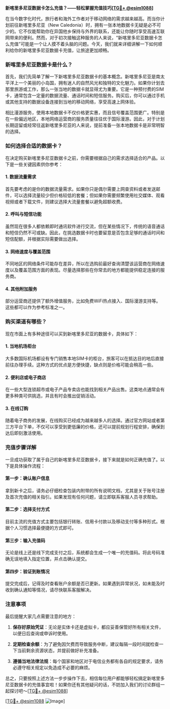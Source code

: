 **新喀里多尼亚数据卡怎么充值？——轻松掌握充值技巧[[TG💪+ @esim1088](https://t.me/s/esim1088)]**

在当今数字化时代，旅行者和海外工作者对于移动网络的需求越来越高。而当你计划前往新喀里多尼亚（New Caledonia）时，拥有一张本地数据卡无疑是必不可少的。它不仅能帮助你在异国他乡保持与外界的联系，还能让你随时享受高速互联网带来的便利。然而，对于初次接触这种服务的人来说，“新喀里多尼亚数据卡怎么充值”可能是一个让人摸不着头脑的问题。今天，我们就来详细讲解一下如何顺利给你的新喀里多尼亚数据卡充值，让旅途更加顺畅。

### 新喀里多尼亚数据卡是什么？

首先，我们先简单了解一下新喀里多尼亚数据卡的基本概念。新喀里多尼亚是南太平洋上一个美丽的小岛国，拥有迷人的自然风光和独特的文化魅力。如果你计划去那里旅游或工作，那么一张当地的数据卡就显得尤为重要。它是一种预付费的SIM卡，通常包含一定量的数据流量、通话时间和短信服务。购买后，你可以通过手机或其他支持的数据设备连接到当地的移动网络，享受高速上网体验。

相比漫游服务，使用本地数据卡不仅价格更实惠，而且信号覆盖范围更广。特别是在一些偏远地区，本地网络运营商的服务质量往往优于国际漫游。因此，对于计划长期逗留或经常往返新喀里多尼亚的人来说，提前准备一张本地数据卡是非常明智的选择。

### 如何选择合适的数据卡？

在决定购买新喀里多尼亚数据卡之前，你需要根据自己的需求选择适合的产品。以下是一些关键因素供你参考：

#### 1. 数据流量需求

首先要考虑的是你的数据流量需求。如果你只是偶尔需要上网查资料或者发送邮件，可以选择流量较少但价格较低的套餐；但如果你需要频繁使用社交媒体、观看视频或者下载文件，则建议选择大流量套餐以避免超额收费。

#### 2. 呼叫与短信功能

虽然现在很多人都依赖即时通讯软件进行交流，但在某些情况下，传统的语音通话和短信仍然不可或缺。因此，在挑选数据卡时也要留意是否包含足够的通话时间和短信配额，并根据实际需要做出选择。

#### 3. 网络速度与覆盖范围

不同地区的网络条件可能存在差异，所以在选购前最好查询清楚该运营商在网络速度以及覆盖范围方面的表现。尽量选择那些在你常去的地方都能提供稳定连接的服务商。

#### 4. 其他附加服务

部分运营商还提供了额外增值服务，比如免费WiFi热点接入、国际漫游支持等。这些都可以作为参考标准之一。

### 购买渠道有哪些？

现在市面上有多种途径可以买到新喀里多尼亚的数据卡，具体如下：

#### 1. 当地机场柜台

大多数国际机场都设有专门销售本地SIM卡的柜台，旅客可以在抵达目的地后直接前往办理手续。这种方式的优点是方便快捷，缺点则是价格可能会稍高一些。

#### 2. 便利店或电子商店

在一些大型连锁超市或电子产品专卖店也能找到相关产品出售。这类地点通常会有更多种类可供挑选，并且有时会推出促销活动。

#### 3. 在线订购

随着电子商务的发展，在线购买已经成为越来越多人的选择。通过官方网站或者第三方平台下单，不仅可以享受到更低廉的价格，还可以提前规划行程安排，确保到达后即刻激活使用。

### 充值步骤详解

一旦成功获取了属于自己的新喀里多尼亚数据卡，接下来就是如何正确充值了。以下是具体操作流程：

#### 第一步：确认账户信息

拿到新卡之后，请务必仔细检查包装内附带的所有说明文档，尤其是关于账号注册及首次充值的相关指引。如果发现有任何问题，请立即联系客服人员寻求帮助。

#### 第二步：选择支付方式

目前主流的充值方式主要包括银行转账、信用卡付款以及移动支付等多种形式。根据个人习惯选择最便捷的方式即可。

#### 第三步：输入充值码

无论是线上还是线下完成支付之后，系统都会生成一个唯一的充值码。将此号码准确无误地填入指定位置，并点击确认提交。

#### 第四步：验证到账情况

提交完成后，记得及时查看账户余额是否已更新。如果遇到异常状况，如未能及时收到确认通知等情况，请尽快联系客服解决。

### 注意事项

最后提醒大家几点需要注意的地方：

1. **保存好原始凭证**：无论是实体卡还是虚拟卡，都应妥善保管好所有相关文件，以便日后查询或申诉时使用。
   
2. **定期检查余额**：为了避免因欠费而导致服务中断，建议每隔一段时间就检查一下当前剩余资源状态，并提前做好补充准备。

3. **遵循当地法律法规**：每个国家和地区对于电信业务都有各自的规定要求，请务必遵守相关规定以免造成不必要的麻烦。

总之，只要按照上述方法一步步操作下去，相信每位用户都能够轻松搞定新喀里多尼亚数据卡的充值事宜啦！如果你还有其他疑问的话，不妨加入我们的讨论群组一起探讨吧～[[TG💪+ @esim1088](https://t.me/s/esim1088)]

[[TG💪+ @esim1088](https://t.me/s/esim1088) ![Image](https://i.postimg.cc/4NQfJmqS/Snipaste-2025-05-13-00-14-12.png)]